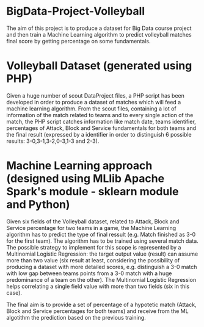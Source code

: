 # BigData-Project-Volleyball

The aim of this project is to produce a dataset for Big Data course project and then train a Machine Learning algorithm to predict volleyball matches final score by getting percentage on some fundamentals. 

# Volleyball Dataset (generated using PHP)

Given a huge number of scout DataProject files, a PHP script has been developed in order to produce a dataset of matches which will feed a machine learning algorithm.
From the scout files, containing a lot of information of the match related to teams and to every single action of the match, the PHP script catches information like match date, teams identifier, percentages of Attack, Block and Service fundamentals for both teams and the final result (expressed by a identifier in order to distinguish 6 possible results: 3-0,3-1,3-2,0-3,1-3 and 2-3). 


# Machine Learning approach (designed using MLlib Apache Spark's module - sklearn module and Python)

Given six fields of the Volleyball dataset, related to Attack, Block and Service percentage for two teams in a game, the Machine Learning algorithm has to predict the type of final ressult (e.g. Match finished as 3-0 for the first team). 
The algorithm has to be trained using several match data. The possible strategy to implement for this scope is represented by a Multinomial Logistic Regression: 
the target output value (result) can assume more than two value (six result at least, considering the possibility of producing a dataset with more detailed scores, e.g. distinguish a 3-0 match with low gap between teams points from a 3-0 match with a huge predominance of a team on the other).
The Multinomial Logistic Regression helps correlating a single field value with more than two fields (six in this case).

The final aim is to provide a set of percentage of a hypotetic match (Attack, Block and Service percentages for both teams) and receive from the ML algotithm the prediction based on the previous training. 
